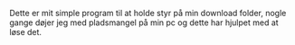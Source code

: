 Dette er mit simple program til at holde styr på min download folder, nogle gange døjer jeg med pladsmangel på min pc og dette har hjulpet med at løse det.
